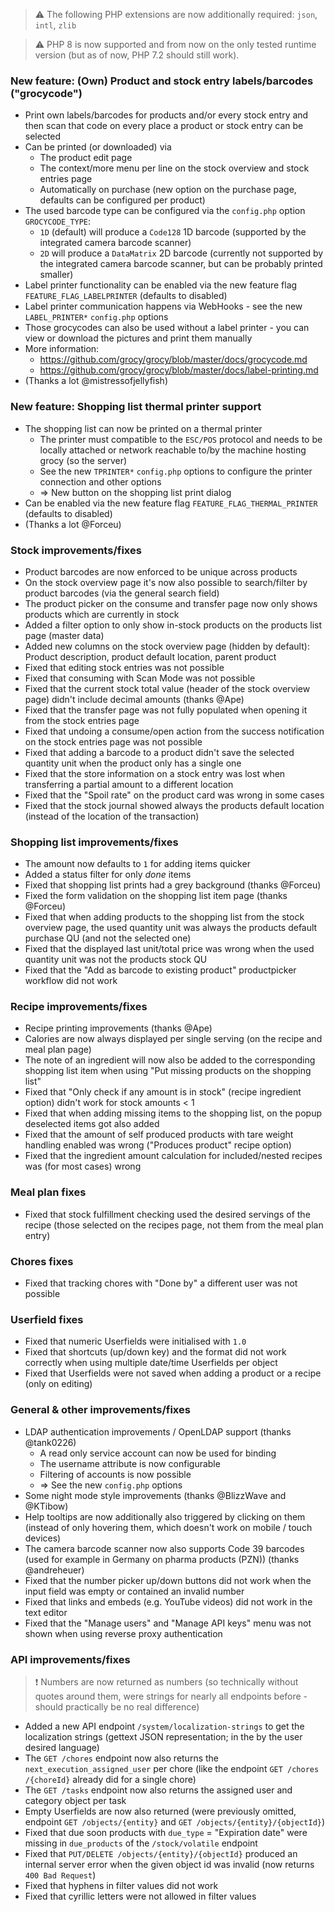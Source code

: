 > ⚠️ The following PHP extensions are now additionally required: `json`, `intl`, `zlib`

> ⚠️ PHP 8 is now supported and from now on the only tested runtime version (but as of now, PHP 7.2 should still work).

### New feature: (Own) Product and stock entry labels/barcodes ("grocycode")
- Print own labels/barcodes for products and/or every stock entry and then scan that code on every place a product or stock entry can be selected
- Can be printed (or downloaded) via
  - The product edit page
  - The context/more menu per line on the stock overview and stock entries page
  - Automatically on purchase (new option on the purchase page, defaults can be configured per product)
- The used barcode type can be configured via the `config.php` option `GROCYCODE_TYPE`:
  - `1D` (default) will produce a `Code128` 1D barcode (supported by the integrated camera barcode scanner)
  - `2D` will produce a `DataMatrix` 2D barcode (currently not supported by the integrated camera barcode scanner, but can be probably printed smaller)
- Label printer functionality can be enabled via the new feature flag `FEATURE_FLAG_LABELPRINTER` (defaults to disabled)
- Label printer communication happens via WebHooks - see the new `LABEL_PRINTER*` `config.php` options
- Those grocycodes can also be used without a label printer - you can view or download the pictures and print them manually
- More information:
  - https://github.com/grocy/grocy/blob/master/docs/grocycode.md
  - https://github.com/grocy/grocy/blob/master/docs/label-printing.md
- (Thanks a lot @mistressofjellyfish)

### New feature: Shopping list thermal printer support
- The shopping list can now be printed on a thermal printer
  - The printer must compatible to the `ESC/POS` protocol and needs to be locally attached or network reachable to/by the machine hosting grocy (so the server)
  - See the new `TPRINTER*` `config.php` options to configure the printer connection and other options
  - => New button on the shopping list print dialog
- Can be enabled via the new feature flag `FEATURE_FLAG_THERMAL_PRINTER` (defaults to disabled)
- (Thanks a lot @Forceu)

### Stock improvements/fixes
- Product barcodes are now enforced to be unique across products
- On the stock overview page it's now also possible to search/filter by product barcodes (via the general search field)
- The product picker on the consume and transfer page now only shows products which are currently in stock
- Added a filter option to only show in-stock products on the products list page (master data)
- Added new columns on the stock overview page (hidden by default): Product description, product default location, parent product
- Fixed that editing stock entries was not possible
- Fixed that consuming with Scan Mode was not possible
- Fixed that the current stock total value (header of the stock overview page) didn't include decimal amounts (thanks @Ape)
- Fixed that the transfer page was not fully populated when opening it from the stock entries page
- Fixed that undoing a consume/open action from the success notification on the stock entries page was not possible
- Fixed that adding a barcode to a product didn't save the selected quantity unit when the product only has a single one
- Fixed that the store information on a stock entry was lost when transferring a partial amount to a different location
- Fixed that the "Spoil rate" on the product card was wrong in some cases
- Fixed that the stock journal showed always the products default location (instead of the location of the transaction)

### Shopping list improvements/fixes
- The amount now defaults to `1` for adding items quicker
- Added a status filter for only _done_ items
- Fixed that shopping list prints had a grey background (thanks @Forceu)
- Fixed the form validation on the shopping list item page (thanks @Forceu)
- Fixed that when adding products to the shopping list from the stock overview page, the used quantity unit was always the products default purchase QU (and not the selected one)
- Fixed that the displayed last unit/total price was wrong when the used quantity unit was not the products stock QU
- Fixed that the "Add as barcode to existing product" productpicker workflow did not work

### Recipe improvements/fixes
- Recipe printing improvements (thanks @Ape)
- Calories are now always displayed per single serving (on the recipe and meal plan page)
- The note of an ingredient will now also be added to the corresponding shopping list item when using "Put missing products on the shopping list"
- Fixed that "Only check if any amount is in stock" (recipe ingredient option) didn't work for stock amounts < 1
- Fixed that when adding missing items to the shopping list, on the popup deselected items got also added
- Fixed that the amount of self produced products with tare weight handling enabled was wrong ("Produces product" recipe option)
- Fixed that the ingredient amount calculation for included/nested recipes was (for most cases) wrong

### Meal plan fixes
- Fixed that stock fulfillment checking used the desired servings of the recipe (those selected on the recipes page, not them from the meal plan entry)

### Chores fixes
- Fixed that tracking chores with "Done by" a different user was not possible

### Userfield fixes
- Fixed that numeric Userfields were initialised with `1.0`
- Fixed that shortcuts (up/down key) and the format did not work correctly when using multiple date/time Userfields per object
- Fixed that Userfields were not saved when adding a product or a recipe (only on editing)

### General & other improvements/fixes
- LDAP authentication improvements / OpenLDAP support (thanks @tank0226)
  - A read only service account can now be used for binding
  - The username attribute is now configurable
  - Filtering of accounts is now possible
  - => See the new `config.php` options
- Some night mode style improvements (thanks @BlizzWave and @KTibow)
- Help tooltips are now additionally also triggered by clicking on them (instead of only hovering them, which doesn't work on mobile / touch devices)
- The camera barcode scanner now also supports Code 39 barcodes (used for example in Germany on pharma products (PZN)) (thanks @andreheuer)
- Fixed that the number picker up/down buttons did not work when the input field was empty or contained an invalid number
- Fixed that links and embeds (e.g. YouTube videos) did not work in the text editor
- Fixed that the "Manage users" and "Manage API keys" menu was not shown when using reverse proxy authentication

### API improvements/fixes
> ❗ Numbers are now returned as numbers (so technically without quotes around them, were strings for nearly all endpoints before - should practically be no real difference)
- Added a new API endpoint `/system/localization-strings` to get the localization strings (gettext JSON representation; in the by the user desired language)
- The `GET /chores` endpoint now also returns the `next_execution_assigned_user` per chore (like the endpoint `GET /chores​/{choreId}` already did for a single chore)
- The `GET /tasks` endpoint now also returns the assigned user and category object per task
- Empty Userfields are now also returned (were previously omitted, endpoint `GET /objects/{entity}` and `GET /objects/{entity}/{objectId}`)
- Fixed that due soon products with `due_type` = "Expiration date" were missing in `due_products` of the `/stock/volatile` endpoint
- Fixed that `PUT/DELETE /objects/{entity}/{objectId}` produced an internal server error when the given object id was invalid (now returns `400 Bad Request`)
- Fixed that hyphens in filter values did not work
- Fixed that cyrillic letters were not allowed in filter values
